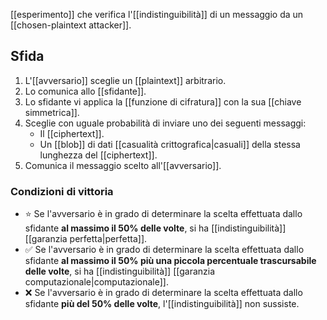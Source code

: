 [[esperimento]] che verifica l'[[indistinguibilità]] di un messaggio da un [[chosen-plaintext attacker]].

## Sfida

1. L'[[avversario]] sceglie un [[plaintext]] arbitrario.
2. Lo comunica allo [[sfidante]].
3. Lo sfidante vi applica la [[funzione di cifratura]] con la sua [[chiave simmetrica]].
3. Sceglie con uguale probabilità di inviare uno dei seguenti messaggi:
	- Il [[ciphertext]].
	- Un [[blob]] di dati [[casualità crittografica|casuali]] della stessa lunghezza del [[ciphertext]].
4. Comunica il messaggio scelto all'[[avversario]].

### Condizioni di vittoria

- ⭐ Se l'avversario è in grado di determinare la scelta effettuata dallo sfidante **al massimo il 50% delle volte**, si ha [[indistinguibilità]] [[garanzia perfetta|perfetta]].
- ✅ Se l'avversario è in grado di determinare la scelta effettuata dallo sfidante **al massimo il 50% più una piccola percentuale trascursabile delle volte**, si ha [[indistinguibilità]] [[garanzia computazionale|computazionale]].
- ❌ Se l'avversario è in grado di determinare la scelta effettuata dallo sfidante **più del 50% delle volte**, l'[[indistinguibilità]] non sussiste.

